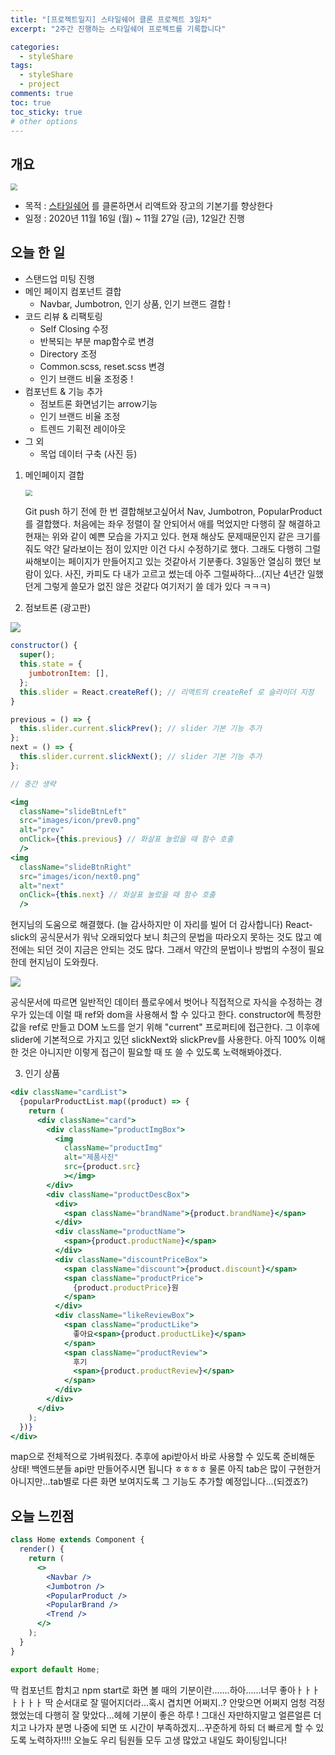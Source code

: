 ```yaml
---
title: "[프로젝트일지] 스타일쉐어 클론 프로젝트 3일차"
excerpt: "2주간 진행하는 스타일쉐어 프로젝트를 기록합니다"

categories:
  - styleShare
tags:
  - styleShare
  - project
comments: true
toc: true
toc_sticky: true
# other options
---
```


## 개요

<img src="https://i.ibb.co/h2xWRXL/2020-11-16-6-27-04.png" style="zoom:67%;" />

- 목적 : [스타일쉐어](https://www.styleshare.kr/) 를 클론하면서 리액트와 장고의 기본기를 향상한다
- 일정 : 2020년 11월 16일 (월) ~ 11월 27일 (금), 12일간 진행

## 오늘 한 일

- 스탠드업 미팅 진행
- 메인 페이지 컴포넌트 결합
  - Navbar, Jumbotron, 인기 상품, 인기 브랜드 결합 !
- 코드 리뷰 & 리팩토링 
  - Self Closing 수정
  - 반복되는 부분 map함수로 변경
  - Directory 조정
  - Common.scss, reset.scss 변경
  - 인기 브랜드 비율 조정중 !
- 컴포넌트 & 기능 추가
  - 점보트론 화면넘기는 arrow기능
  - 인기 브랜드 비율 조정
  - 트렌드 기획전 레이아웃
- 그 외
  - 목업 데이터 구축 (사진 등)



1. 메인페이지 결합

   <img src="https://i.ibb.co/SBcM1Pb/2020-11-19-9-22-03.png" style="zoom:67%;" />

   Git push 하기 전에 한 번 결합해보고싶어서 Nav, Jumbotron, PopularProduct를 결합했다. 처음에는 좌우 정렬이 잘 안되어서 애를 먹었지만 다행히 잘 해결하고 현재는 위와 같이 예쁜 모습을 가지고 있다. 현재 해상도 문제때문인지 같은 크기를 줘도 약간 달라보이는 점이 있지만 이건 다시 수정하기로 했다. 그래도 다행히 그럴싸해보이는 페이지가 만들어지고 있는 것같아서 기분좋다. 3일동안 열심히 했던 보람이 있다. 사진, 카피도 다 내가 고르고 썼는데 아주 그럴싸하다...(지난 4년간 일했던게 그렇게 쓸모가 없진 않은 것같다 여기저기 쓸 데가 있다 ㅋㅋㅋ)

2. 점보트론 (광고판)

<img src="https://i.ibb.co/HTQ8c0c/ezgif-com-gif-maker.gif" />

```jsx
constructor() {
  super();
  this.state = {
    jumbotronItem: [],
  };
  this.slider = React.createRef(); // 리액트의 createRef 로 슬라이더 지정
}

previous = () => {
  this.slider.current.slickPrev(); // slider 기본 기능 추가
};
next = () => {
  this.slider.current.slickNext(); // slider 기본 기능 추가
};

// 중간 생략

<img
  className="slideBtnLeft"
  src="images/icon/prev0.png"
  alt="prev"
  onClick={this.previous} // 화살표 눌렀을 때 함수 호출
  />
<img
  className="slideBtnRight"
  src="images/icon/next0.png"
  alt="next"
  onClick={this.next} // 화살표 눌렀을 때 함수 호출
  />
```

 현지님의 도움으로 해결했다. (늘 감사하지만 이 자리를 빌어 더 감사합니다) React-slick의 공식문서가 워낙 오래되었다 보니 최근의 문법을 따라오지 못하는 것도 많고 예전에는 되던 것이 지금은 안되는 것도 많다. 그래서 약간의 문법이나 방법의 수정이 필요한데 현지님이 도와줬다. 

![](https://i.ibb.co/HDmG65G/2020-11-19-9-16-59.png)

공식문서에 따르면 일반적인 데이터 플로우에서 벗어나 직접적으로 자식을 수정하는 경우가 있는데 이럴 때 ref와 dom을 사용해서 할 수 있다고 한다. constructor에 특정한 값을 ref로 만들고 DOM 노드를 얻기 위해 "current" 프로퍼티에 접근한다. 그 이후에 slider에 기본적으로 가지고 있던 slickNext와 slickPrev를 사용한다. 아직 100% 이해한 것은 아니지만 이렇게 접근이 필요할 때 또 쓸 수 있도록 노력해봐야겠다.

3. 인기 상품 

```jsx
<div className="cardList">
  {popularProductList.map((product) => {
    return (
      <div className="card">
        <div className="productImgBox">
          <img
            className="productImg"
            alt="제품사진"
            src={product.src}
            ></img>
        </div>
        <div className="productDescBox">
          <div>
            <span className="brandName">{product.brandName}</span>
          </div>
          <div className="productName">
            <span>{product.productName}</span>
          </div>
          <div className="discountPriceBox">
            <span className="discount">{product.discount}</span>
            <span className="productPrice">
              {product.productPrice}원
            </span>
          </div>
          <div className="likeReviewBox">
            <span className="productLike">
              좋아요<span>{product.productLike}</span>
            </span>
            <span className="productReview">
              후기
              <span>{product.productReview}</span>
            </span>
          </div>
        </div>
      </div>
    );
  })}
</div>
```

map으로 전체적으로 가벼워졌다. 추후에 api받아서 바로 사용할 수 있도록 준비해둔 상태! 백엔드분들 api만 만들어주시면 됩니다 ㅎㅎㅎㅎ 물론 아직 tab은 많이 구현한거 아니지만...tab별로 다른 화면 보여지도록 그 기능도 추가할 예정입니다...(되겠죠?)

## 오늘 느낀점

```jsx
class Home extends Component {
  render() {
    return (
      <>
        <Navbar />
        <Jumbotron />
        <PopularProduct />
        <PopularBrand />
        <Trend />
      </>
    );
  }
}

export default Home;
```

딱 컴포넌트 합치고 npm start로 화면 볼 때의 기분이란.......하아......너무 좋아ㅏㅏㅏㅏㅏㅏㅏ 딱 순서대로 잘 떨어지더라...혹시 겹치면 어쩌지..? 안맞으면 어쩌지 엄청 걱정했었는데 다행히 잘 맞았다...헤헤 기분이 좋은 하루 ! 그대신 자만하지말고 얼른얼른 더 치고 나가자 분명 나중에 되면 또 시간이 부족하겠지...꾸준하게 하되 더 빠르게 할 수 있도록 노력하자!!!!
오늘도 우리 팀원들 모두 고생 많았고 내일도 화이팅입니다!



